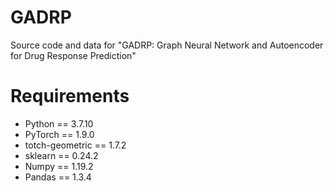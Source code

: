 # GADRP
Source code and data for "GADRP: Graph Neural Network and Autoencoder for Drug Response Prediction"
# Requirements
* Python == 3.7.10
* PyTorch == 1.9.0
* totch-geometric == 1.7.2
* sklearn == 0.24.2
* Numpy == 1.19.2
* Pandas == 1.3.4
